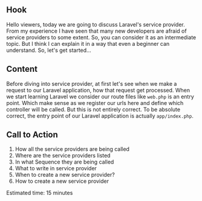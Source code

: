 ## Hook
Hello viewers, today we are going to discuss Laravel's service provider. From my experience I have seen
that many new developers are afraid of service providers to some extent. 
So, you can consider it as an intermediate topic. 
But I think I can explain it in a way that even a beginner can understand. 
So, let's get started...

## Content
Before diving into service provider, at first let's see when we make a request to our Laravel application, how that
request get processed. When we start learning Laravel we consider our route files like `web.php` is an entry point. 
Which make sense as we register our urls here and define which controller will be called. But this is not entirely 
correct. To be absolute correct, the entry point of our Laravel application is actually `app/index.php`. 

## Call to Action

1. How all the service providers are being called
2. Where are the service providers listed
3. In what Sequence they are being called
4. What to write in service provider
5. When to create a new service provider?
6. How to create a new service provider

Estimated time: 15 minutes
